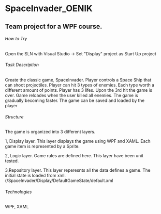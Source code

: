 # SpaceInvader_OENIK
## Team project for a WPF course.
###### How to Try
Open the SLN with Visual Studio -> Set "Display" project as Start Up project

###### Task Description 
Create the classic game, SpaceInvader. Player controls a Space Ship that can shoot projectiles. Player can hit 3 types of enemies. Each type worth a different amount of points. Player has 3 lifes. Upon the 3rd hit the game is over. Game reloades when the user killed all enemies. The game is gradually becoming faster. The game can be saved and loaded by the player

###### Structure 
The game is organized into 3 different layers.

1, Display layer. This layer displays the game using WPF and XAML. Each game item is represented by a Sprite.

2, Logic layer. Game rules are defined here. This layer have been unit tested.

3,Repository layer. This layer reperesnts all the data defines a game. The initial state is loaded from xml. (/SpaceInvader/Display/DefaultGameState/default.xml

###### Technologies 
WPF, XAML
